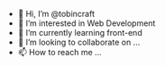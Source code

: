 - 👋 Hi, I’m @tobincraft
- 👀 I’m interested in Web Development
- 🌱 I’m currently learning front-end
- 💞️ I’m looking to collaborate on ...
- 📫 How to reach me ...

<!---
tobincraft/tobincraft is a ✨ special ✨ repository because its `README.md` (this file) appears on your GitHub profile.
You can click the Preview link to take a look at your changes.
--->
